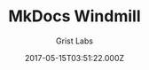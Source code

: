 ---
title: MkDocs Windmill
github: 'https://github.com/gristlabs/mkdocs-windmill'
demo: 'https://gristlabs.github.io/mkdocs-windmill/'
author: Grist Labs
ssg:
  - MkDocs
cms:
  - No Cms
date: 2017-05-15T03:51:22.000Z
github_branch: master
description: Outstanding mkdocs theme with a focus on navigation and usability
stale: true
---